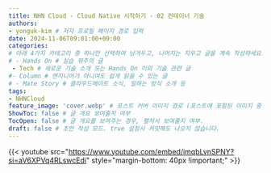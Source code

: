```yaml
---
title: NHN Cloud - Cloud Native 시작하기 - 02 컨테이너 기술
authors:
- yonguk-kim # 저자 프로필 페이지 경로 입력
date: 2024-11-06T09:01:00+09:00
categories:
# 아래 4가지 카테고리 중 하나만 선택하여 남겨두고, 나머지는 지우고 글을 계속 작성하세요.
# - Hands On # 실습 위주의 글
 - Tech # 새로운 기술 소개 또는 Hands On 이외 기술 관련 글
#- Column # 엔지니어가 아니여도 쉽게 읽을 수 있는 글
# - Mate Story # 클라우드메이트 소식, 일하는 방식 소개 등
tags:
- NHNCloud
feature_image: 'cover.webp' # 포스트 커버 이미지 경로 (포스트에 포함된 이미지 중 하나 지정. 필드 제거하면 기본 이미지가 나옵니다.)
ShowToc: false # 글 개요 보여줄지 여부
TocOpen: false # 글 개요를 보여주는 경우, 펼처서 보여줄지 여부.
draft: false # 초안 작성 모드. true 설정시 커밋해도 나오지 않습니다.
---
```


{{< youtube src="https://www.youtube.com/embed/imqbLvnSPNY?si=aV6XPVq4RLswcEdi" style="margin-bottom: 40px !important;" >}}
